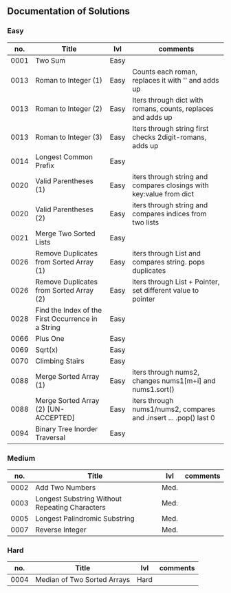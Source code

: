 ##  Documentation of Solutions

### Easy
   
| no.  | Title                                              | lvl  | comments                                                            |
| ---- | -------------------------------------------------- | ---- | ------------------------------------------------------------------- |
| 0001 | Two Sum                                            | Easy |                                                                     |
| 0013 | Roman to Integer (1)                               | Easy | Counts each roman, replaces it with '' and adds up                  |
| 0013 | Roman to Integer (2)                               | Easy | Iters through dict with romans, counts, replaces and adds up        |
| 0013 | Roman to Integer (3)                               | Easy | Iters through string first checks 2digit-romans, adds up            |
| 0014 | Longest Common Prefix                              | Easy |                                                                     |
| 0020 | Valid Parentheses (1)                              | Easy | iters through string and compares closings with key:value from dict |
| 0020 | Valid Parentheses (2)                              | Easy | iters through string and compares indices from two lists            |
| 0021 | Merge Two Sorted Lists                             | Easy |                                                                     |
| 0026 | Remove Duplicates from Sorted Array (1)            | Easy | iters through List and compares string. pops duplicates             |
| 0026 | Remove Duplicates from Sorted Array (2)            | Easy | iters through List + Pointer, set different value to pointer        |
| 0028 | Find the Index of the First Occurrence in a String | Easy |                                                                     |
| 0066 | Plus One                                           | Easy |                                                                     |
| 0069 | Sqrt(x)                                            | Easy |                                                                     |
| 0070 | Climbing Stairs                                    | Easy |                                                                     |
| 0088 | Merge Sorted Array (1)                             | Easy | iters through nums2, changes nums1[m+i] and nums1.sort()            |
| 0088 | Merge Sorted Array (2) [UN-ACCEPTED]               | Easy | iters through nums1/nums2, compares and .insert ... .pop() last 0   |
| 0094 | Binary Tree Inorder Traversal                      | Easy |                                                                     |


###  Medium
   
| no.  | Title                                              | lvl  | comments                                                            |
| ---- | -------------------------------------------------- | ---- | ------------------------------------------------------------------- |
| 0002 | Add Two Numbers                                    | Med. |                                                                     |
| 0003 | Longest Substring Without Repeating Characters     | Med. |                                                                     |
| 0005 | Longest Palindromic Substring                      | Med. |                                                                     |
| 0007 | Reverse Integer                                    | Med. |                                                                     |


###  Hard
   
| no.  | Title                                              | lvl  | comments                                                            |
| ---- | -------------------------------------------------- | ---- | ------------------------------------------------------------------- |
| 0004 | Median of Two Sorted Arrays                        | Hard |                                                                     |

